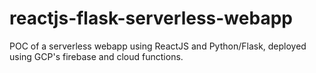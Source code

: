 # reactjs-flask-serverless-webapp
POC of a serverless webapp using ReactJS and Python/Flask, deployed using GCP's firebase and cloud functions.
